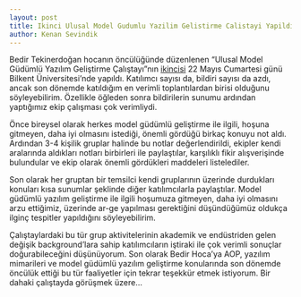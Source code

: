 ```yaml
---
layout: post
title: Ikinci Ulusal Model Gudumlu Yazilim Gelistirme Calistayi Yapildi
author: Kenan Sevindik
---
```


Bedir Tekinerdoğan hocanın öncülüğünde düzenlenen “Ulusal Model Güdümlü Yazılım Geliştirme Çalıştayı”nın 
[ikincisi](http://www.cs.bilkent.edu.tr/Bilsen/TMODELS-2010/tr/) 22 Mayıs Cumartesi günü Bilkent Üniversitesi’nde yapıldı. 
Katılımcı sayısı da, bildiri sayısı da azdı, ancak son dönemde katıldığım en verimli toplantılardan birisi olduğunu 
söyleyebilirim. Özellikle öğleden sonra bildirilerin sunumu ardından yaptığımız ekip çalışması çok verimliydi.

Önce bireysel olarak herkes model güdümlü geliştirme ile ilgili, hoşuna gitmeyen, daha iyi olmasını istediği, önemli 
gördüğü birkaç konuyu not aldı. Ardından 3-4 kişilik gruplar halinde bu notlar değerlendirildi, ekipler kendi aralarında 
aldıkları notları birbirleri ile paylaştılar, karşılıklı fikir alışverişinde bulundular ve ekip olarak önemli gördükleri 
maddeleri listelediler.

Son olarak her gruptan bir temsilci kendi gruplarının üzerinde durdukları konuları kısa sunumlar şeklinde diğer 
katılımcılarla paylaştılar. Model güdümlü yazılım geliştirme ile ilgili hoşumuza gitmeyen, daha iyi olmasını arzu 
ettiğimiz, üzerinde ar-ge yapılması gerektiğini düşündüğümüz oldukça ilginç tespitler yapıldığını söyleyebilirim.

Çalıştaylardaki bu tür grup aktivitelerinin akademik ve endüstriden gelen değişik background’lara sahip katılımcıların 
iştiraki ile çok verimli sonuçlar doğurabileceğini düşünüyorum. Son olarak Bedir Hoca’ya AOP, yazılım mimarileri ve model 
güdümlü yazılım geliştirme konularında son dönemde öncülük ettiği bu tür faaliyetler için tekrar teşekkür etmek istiyorum. 
Bir dahaki çalıştayda görüşmek üzere…
